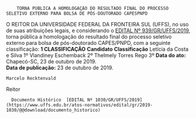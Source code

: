         TORNA PÚBLICA A HOMOLOGAÇÃO DO RESULTADO FINAL DO PROCESSO SELETIVO EXTERNO PARA BOLSA DE PÓS-DOUTORADO CAPESPNPD  

 O REITOR DA UNIVERSIDADE FEDERAL DA FRONTEIRA SUL (UFFS), no uso de suas atribuições legais, e considerando o [EDITAL Nº 939/GR/UFFS/2019](https://www.uffs.edu.br/atos-normativos/edital/gr/2019-0939), torna pública a homologação do resultado final do processo seletivo externo para bolsa de pós-doutorado CAPES/PNPD, com a seguinte classificação:     **1 CLASSIFICAÇÃO**      **Candidato**      **Classificação**      Letícia da Costa e Silva   1º      Vlandiney Eschemback   2º      Thelmely Torres Rego   3º            **Data do ato:** Chapecó-SC, 23 de outubro de 2019.   
 **Data de publicação:**  23 de outubro de 2019. 

    Marcelo Recktenvald   
 Reitor 

      Documento Histórico  [EDITAL Nº 1030/GR/UFFS/2019](https://www.uffs.edu.br/atos-normativos/edital/gr/2019-1030/@@download/documento_historico)     
      